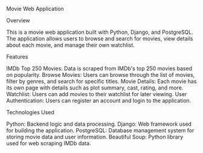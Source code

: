 Movie Web Application

Overview

This is a movie web application built with Python, Django, and PostgreSQL. The application allows users to browse and search for movies, view details about each movie, and manage their own watchlist.

Features

IMDb Top 250 Movies: Data is scraped from IMDb's top 250 movies based on popularity.
Browse Movies: Users can browse through the list of movies, filter by genres, and search for specific titles.
Movie Details: Each movie has its own page with details such as plot summary, cast, rating, and more.
Watchlist: Users can add movies to their watchlist for later viewing.
User Authentication: Users can register an account and login to the application.

Technologies Used

Python: Backend logic and data processing.
Django: Web framework used for building the application.
PostgreSQL: Database management system for storing movie data and user information.
Beautiful Soup: Python library used for web scraping IMDb data.
